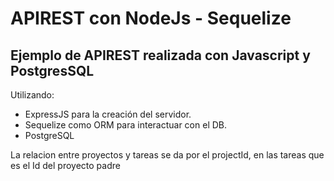 # APIREST con NodeJs - Sequelize

## Ejemplo de APIREST realizada con Javascript y PostgresSQL

Utilizando:

- ExpressJS para la creación del servidor.
- Sequelize como ORM para interactuar con el DB.
- PostgreSQL

La relacion entre proyectos y tareas se da por el projectId, en las tareas que es el Id del proyecto padre
